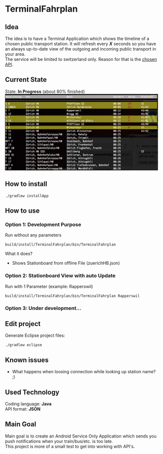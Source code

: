 # TerminalFahrplan
## Idea
The idea is to have a Terminal Application which shows the timeline of a chosen public transport station. It will refresh every ***X*** seconds so you have an always up-to-date view of the outgoing and incoming public transport in your area.  
The service will be limited to switzerland only. Reason for that is the [chosen API](http://transport.opendata.ch "Swiss public transport API").
## Current State
State: **In Progress** (about 80% finished)  
![Main Stationboard View](img/mainView2.png "Stationboard")

## How to install
```
./gradlew installApp
```
## How to use
### Option 1: Development Purpose
Run without any parameters

```
build/install/TerminalFahrplan/bin/TerminalFahrplan
```	
What it does?  

* Shows Stationboard from offline File (zuerichHB.json)

### Option 2: Stationboard View with auto Update
Run with 1 Parameter (example: Rapperswil)

```
build/install/TerminalFahrplan/bin/TerminalFahrplan Rapperswil
```	
### Option 3: Under development...
		
## Edit project

Generate Eclipse project files:

```
./gradlew eclipse
```
## Known issues
- What happens when loosing connection while looking up station name? ;)

## Used Technology
Coding language: **Java**  
API format:	**JSON**
## Main Goal
Main goal is to create an Android Service Only Application which sends you push notifications when your train/bus/etc. is too late.  
This project is more of a small test to get into working with API's.



